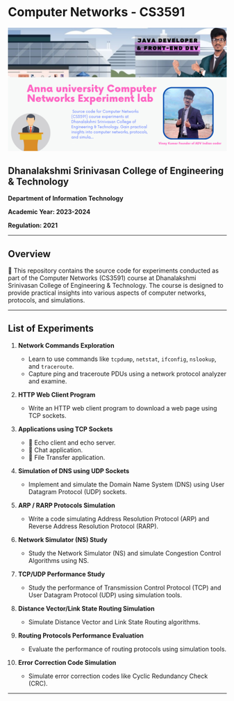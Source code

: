 # Computer Networks - CS3591
![My Image](1.png)

## Dhanalakshmi Srinivasan College of Engineering & Technology

**Department of Information Technology**

**Academic Year: 2023-2024**

**Regulation: 2021**

---

## Overview

🚀 This repository contains the source code for experiments conducted as part of the Computer Networks (CS3591) course at Dhanalakshmi Srinivasan College of Engineering & Technology. The course is designed to provide practical insights into various aspects of computer networks, protocols, and simulations.

---

## List of Experiments

1. **Network Commands Exploration**
   - Learn to use commands like `tcpdump`, `netstat`, `ifconfig`, `nslookup`, and `traceroute`.
   - Capture ping and traceroute PDUs using a network protocol analyzer and examine.

2. **HTTP Web Client Program**
   - Write an HTTP web client program to download a web page using TCP sockets.

3. **Applications using TCP Sockets**
   - 🔄 Echo client and echo server.
   - 💬 Chat application.
   - 📁 File Transfer application.

4. **Simulation of DNS using UDP Sockets**
   - Implement and simulate the Domain Name System (DNS) using User Datagram Protocol (UDP) sockets.

5. **ARP / RARP Protocols Simulation**
   - Write a code simulating Address Resolution Protocol (ARP) and Reverse Address Resolution Protocol (RARP).

6. **Network Simulator (NS) Study**
   - Study the Network Simulator (NS) and simulate Congestion Control Algorithms using NS.

7. **TCP/UDP Performance Study**
   - Study the performance of Transmission Control Protocol (TCP) and User Datagram Protocol (UDP) using simulation tools.

8. **Distance Vector/Link State Routing Simulation**
   - Simulate Distance Vector and Link State Routing algorithms.

9. **Routing Protocols Performance Evaluation**
   - Evaluate the performance of routing protocols using simulation tools.

10. **Error Correction Code Simulation**
    - Simulate error correction codes like Cyclic Redundancy Check (CRC).

---


